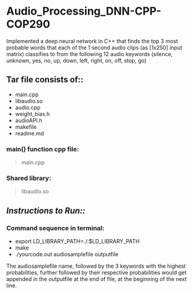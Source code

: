 # Audio_Processing_DNN-CPP-COP290
 Implemented a deep neural network in C++ that finds the top 3 most probable words that each of the 1 second audio clips (as [1x250] input matrix) classifies to from the following 12 audio keywords (silence, unknown, yes, no, up, down, left, right, on, off, stop, go)

## Tar file consists of::
* main.cpp
* libaudio.so
* audio.cpp
* weight_bias.h
* audioAPI.h
* makefile
* readme.md

### main() function cpp file:
>main.cpp

### Shared library:
>libaudio.so

## *Instructions to Run::*

### Command sequence in terminal:
* export LD_LIBRARY_PATH=./:$LD_LIBRARY_PATH
* make
* ./yourcode.out audiosamplefile outputfile

The audiosamplefile name, followed by the 3 keywords with the highest probabilities, further followed by their respective probabilities would get appended in the outputfile at the end of file, at the beginning of the next line.
